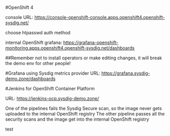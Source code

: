 #OpenShift 4

console URL: https://console-openshift-console.apps.openshift4.openshift-sysdig.net/

choose htpasswd auth method

internal OpenShift grafana: https://grafana-openshift-monitoring.apps.openshift4.openshift-sysdig.net/dashboards

##Remember not to install operators or make editing changes, it will break the demo env for other people!

#Grafana using Sysdig metrics provider
URL: https://grafana.sysdig-demo.zone/dashboards

#Jenkins for OpenShift Container Platform

URL: https://jenkins-ocp.sysdig-demo.zone/

One of the pipelines fails the Sysdig Secure scan, so the image never gets uploaded to the internal OpenShift registry
The other pipeline passes all the security scans and the image get into the internal OpenShift registry

test

